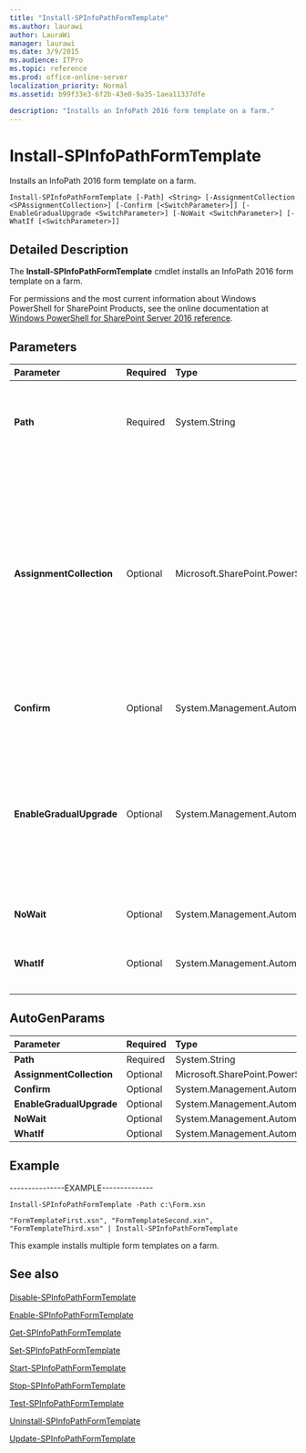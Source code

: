 ```yaml
---
title: "Install-SPInfoPathFormTemplate"
ms.author: laurawi
author: LauraWi
manager: laurawi
ms.date: 3/9/2015
ms.audience: ITPro
ms.topic: reference
ms.prod: office-online-server
localization_priority: Normal
ms.assetid: b99f33e3-6f2b-43e0-9a35-1aea11337dfe

description: "Installs an InfoPath 2016 form template on a farm."
---
```


# Install-SPInfoPathFormTemplate

Installs an InfoPath 2016 form template on a farm.
  
```
Install-SPInfoPathFormTemplate [-Path] <String> [-AssignmentCollection <SPAssignmentCollection>] [-Confirm [<SwitchParameter>]] [-EnableGradualUpgrade <SwitchParameter>] [-NoWait <SwitchParameter>] [-WhatIf [<SwitchParameter>]]
```

## Detailed Description

The **Install-SPInfoPathFormTemplate** cmdlet installs an InfoPath 2016 form template on a farm. 
  
For permissions and the most current information about Windows PowerShell for SharePoint Products, see the online documentation at [Windows PowerShell for SharePoint Server 2016 reference](https://go.microsoft.com/fwlink/p/?LinkId=671715).
  
## Parameters

|**Parameter**|**Required**|**Type**|**Description**|
|:-----|:-----|:-----|:-----|
|**Path** <br/> |Required  <br/> |System.String  <br/> |Specifies the path and name of the form template to install.  <br/>  The type must be a valid path and file name of a form template, in the form:  <br/> - C:\folder_name\formtemplate_name  <br/> - \\server_name\folder_name\formtemplate_name  <br/> |
|**AssignmentCollection** <br/> |Optional  <br/> |Microsoft.SharePoint.PowerShell.SPAssignmentCollection  <br/> |Manages objects for the purpose of proper disposal. Use of objects, such as **SPWeb** or **SPSite**, can use large amounts of memory and use of these objects in Windows PowerShell scripts requires proper memory management. Using the **SPAssignment** object, you can assign objects to a variable and dispose of the objects after they are needed to free up memory. When **SPWeb**, **SPSite**, or **SPSiteAdministration** objects are used, the objects are automatically disposed of if an assignment collection or the **Global** parameter is not used.  <br/> > [!NOTE]> When the **Global** parameter is used, all objects are contained in the global store. If objects are not immediately used, or disposed of by using the **Stop-SPAssignment** command, an out-of-memory scenario can occur.           |
|**Confirm** <br/> |Optional  <br/> |System.Management.Automation.SwitchParameter  <br/> |Prompts you for confirmation before executing the command. For more information, type the following command: **get-help about_commonparameters** <br/> |
|**EnableGradualUpgrade** <br/> |Optional  <br/> |System.Management.Automation.SwitchParameter  <br/> |Specifies that the new form can be gradually upgraded.  <br/> - If specified and the form template file exists, the form template is gradually upgraded and is then used for new sessions only.  <br/> - If not specified and the form template does not exist, the form is overwritten during an upgrade and is then used for exisiting and new sessions.  <br/> - If specified and the form template file does not exist, ignore the switch.  <br/> - If not specified and the file exists, the user is prompted to upgrade and to use the gradual upgrade if the upgrade is allowed.  <br/> |
|**NoWait** <br/> |Optional  <br/> |System.Management.Automation.SwitchParameter  <br/> |Specifies that the form template is installed in the background and that the progress of the installation not be shown.  <br/> |
|**WhatIf** <br/> |Optional  <br/> |System.Management.Automation.SwitchParameter  <br/> |Displays a message that describes the effect of the command instead of executing the command. For more information, type the following command: **get-help about_commonparameters** <br/> |
   
## AutoGenParams

|**Parameter**|**Required**|**Type**|**Description**|
|:-----|:-----|:-----|:-----|
|**Path** <br/> |Required  <br/> |System.String  <br/> ||
|**AssignmentCollection** <br/> |Optional  <br/> |Microsoft.SharePoint.PowerShell.SPAssignmentCollection  <br/> ||
|**Confirm** <br/> |Optional  <br/> |System.Management.Automation.SwitchParameter  <br/> ||
|**EnableGradualUpgrade** <br/> |Optional  <br/> |System.Management.Automation.SwitchParameter  <br/> ||
|**NoWait** <br/> |Optional  <br/> |System.Management.Automation.SwitchParameter  <br/> ||
|**WhatIf** <br/> |Optional  <br/> |System.Management.Automation.SwitchParameter  <br/> ||
   
## Example

---------------EXAMPLE--------------
  
```
Install-SPInfoPathFormTemplate -Path c:\Form.xsn
```

```
"FormTemplateFirst.xsn", "FormTemplateSecond.xsn", "FormTemplateThird.xsn" | Install-SPInfoPathFormTemplate
```

This example installs multiple form templates on a farm.
  
## See also

#### 

[Disable-SPInfoPathFormTemplate](disable-spinfopathformtemplate.md)
  
[Enable-SPInfoPathFormTemplate](enable-spinfopathformtemplate.md)
  
[Get-SPInfoPathFormTemplate](get-spinfopathformtemplate.md)
  
[Set-SPInfoPathFormTemplate](set-spinfopathformtemplate.md)
  
[Start-SPInfoPathFormTemplate](start-spinfopathformtemplate.md)
  
[Stop-SPInfoPathFormTemplate](stop-spinfopathformtemplate.md)
  
[Test-SPInfoPathFormTemplate](test-spinfopathformtemplate.md)
  
[Uninstall-SPInfoPathFormTemplate](uninstall-spinfopathformtemplate.md)
  
[Update-SPInfoPathFormTemplate](update-spinfopathformtemplate.md)

